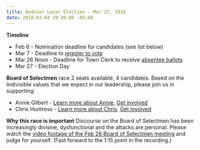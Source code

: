 ```yaml
---
title: Andover Local Election - Mar 27, 2018
date: 2018-03-04 19:39:00 -05:00
---
```


**Timeline**
* Feb 6 - Nomination deadline for candidates (see list below)
* Mar 7 - Deadline to [register to vote](http://bit.ly/1IYJYjQ)
* Mar 26 Noon - Deadline for Town Clerk to receive [absentee ballots](http://bit.ly/2I5r4cy)
* Mar 27 - Election Day

**Board of Selectmen** race
2 seats available, 4 candidates. Based on the Indivisible values that we expect in our leadership, please join us in supporting: 
* Annie Gilbert - [Learn more about Annie](https://annieforandover.org/), [Get involved](https://annieforandover.org/campaign-support/)
* Chris Huntress - [Learn more about Chris](http://www.huntressforselectman.com/), [Get involved](http://www.huntressforselectman.com/photos)

**Why this race is important**
Discourse on the Board of Selectmen has been increasingly divisive, dysfunctional and the attacks are personal. Please watch the [video footage of the Feb 26 Board of Selectmen meeting](http://bit.ly/2tiNQdq) and judge for yourself. (Fast forward to the 1:15 point in the recording.)